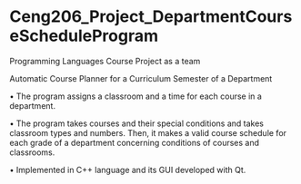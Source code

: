 # Ceng206_Project_DepartmentCourseScheduleProgram
Programming Languages Course Project as a team

Automatic Course Planner for a Curriculum Semester of a Department

• The program assigns a classroom and a time for each course in a department.

• The program takes courses and their special conditions and takes classroom types and numbers.
  Then, it makes a valid course schedule for each grade of a department concerning conditions of courses and classrooms.
  
• Implemented in C++ language and its GUI developed with Qt.
